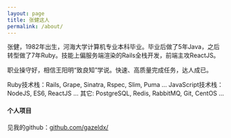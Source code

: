 ```yaml
---
layout: page
title: 张健这人
permalink: /about/
---
```

张健，1982年出生，河海大学计算机专业本科毕业。毕业后做了5年Java，之后转型做了7年Ruby。技能上偏服务端渲染的Rails全栈开发，前端主攻ReactJS。

职业操守好，相信王阳明“致良知”学说。快速、高质量完成任务，达人成已。

Ruby技术栈：Rails, Grape, Sinatra, Rspec, Slim, Puma ...
JavaScript技术栈：NodeJS, ES6, ReactJS ...
其它: PostgreSQL, Redis, RabbitMQ, Git, CentOS ...

#### 个人项目
见我的github：[github.com/gazeldx/](https://github.com/gazeldx/)